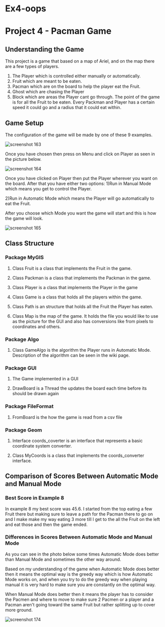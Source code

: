 # Ex4-oops
# **Project 4 - Pacman Game**

## **Understanding the Game**
This project is a game that based on a map of Ariel, and on the map there are a few types of players.
1) The Player which is controlled either manually or automatically.
2) Fruit which are meant to be eaten.
3) Pacman which are on the board to help the player eat the Fruit.
4) Ghost which are chasing the Player
5) Block which are areas the Player cant go through.
The point of the game is for all the Fruit to be eaten. Every Packman and Player has a certain speed it could go and a radius that it could eat within.

## **Game Setup**
The configuration of the game will be made by one of these 9 examples.

![screenshot 163](https://user-images.githubusercontent.com/45014488/50998648-c89f3000-1530-11e9-8a43-861682d8a869.png)

Once you have chosen then press on Menu and click on Player as seen in the picture below.

![screenshot 164](https://user-images.githubusercontent.com/45014488/50998928-9fcb6a80-1531-11e9-94a6-34bc897d34fa.png)

Once you have clicked on Player then put the Player wherever you want on the board.
After that you have either two options:
1)Run in Manual Mode which means you get to control the Player.

2)Run in Automatic Mode which means the Player will go automatically to eat the Fruit.

After you choose which Mode you want the game will start and this is how the game will look.

![screenshot 165](https://user-images.githubusercontent.com/45014488/50999151-2e3fec00-1532-11e9-89fe-6af1f2631deb.png)


## **Class Structure**

### **Package MyGIS**

1) Class Fruit is a class that implements the Fruit in the game.

2) Class Packman is a class that implements the Packman in the game.

3) Class Player is a class that implements the Player in the game

4) Class Game is a class that holds all the players within the game.

5) Class Path is an structure that holds all the Fruit the Player has eaten.

6) Class Map is the map of the game. It holds the file you would like to use as the picture for the GUI and also has
conversions like from pixels to coordinates and others.
 
### **Package Algo**
1) Class GameAlgo is the algorithm the Player runs in Automatic Mode. Description of the algorithm can be seen in the wiki page.

 
### **Package GUI**
1) The Game implemented in a GUI

2) DrawBoard is a Thread the updates the board each time before its should be drawn again


### **Package FileFormat**
1) FromBoard is the how the game is read from a csv file


### **Package Geom**
1) Interface coords_coverter is an interface that represents a basic coordinate system converter.

2) Class MyCoords is a class that implements the coords_converter interface.


## **Comparison of Scores Between Automatic Mode and Manual Mode**

### **Best Score in Example 8**
In example 8 my best score was 45.6. I started from the top eating a few Fruit there but making sure to leave a path for the Pacman there to go on and I make make my way eating 3 more till I get to the all the Fruit on the left and eat those and then the game ended.

### **Differences in Scores Between Automatic Mode and Manual Mode**
As you can see in the photo below some times Automatic Mode does better than Manual Mode and sometimes the other way around.

Based on my understanding of the game when Automatic Mode does better then it means the optimal way is the greedy way which is how Automatic Mode works on, and when you try to do the greedy way when playing manual it is very hard to make sure you are constantly on the optimal way. 

When Manual Mode does better then it means the player has to consider the Pacmen and where to move to make sure 2 Pacmen or a player and a Pacman aren't going toward the same Fruit but rather splitting up to cover more ground.

![screenshot 174](https://user-images.githubusercontent.com/45014488/51083603-bb976200-1725-11e9-8123-6e66fe5cdf3b.png)
